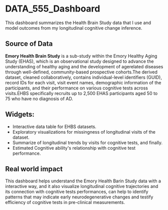 # DATA_555_Dashboard
This dashboard summarizes the Health Brain Study data that I use and model outcomes from my longitudinal cognitive change inference.

## Source of Data
**Emory Health Brain Study**
is a sub-study within the Emory Healthy Aging Study (EHAS), which is an observational study designed to advance the understanding of healthy aging and the development of agerelated diseases through well-defined, community-based prospective cohorts.The derived dataset, cleaned collaboratively, contains individual-level identifiers (GUID), record IDs for each visit, visit event names, demographic information of the participants, and their performance on various cognitive tests across visits.EHBS specifically recruits up to 2,500 EHAS participants aged 50 to 75 who have no diagnosis of AD.

## Widgets: 
- Interactive data table for EHBS datasets.
- Exploratory visualizations for missingness of longitudinal visits of the dataset.
- Summarize of  longitudinal trends by visits for cognitive tests, and finally.
- Estimated Cognitive ability's relationship with cognitive test performance.

## Real world impact
This dashboard helps understand the Emory Health Barin Study data with a interactive way, and it also visualize longitudinal cognitive trajectories and its connection with cognitive tests performances, can help to identify patterns that may indicate early neurodegenerative changes and testify efficiency of cognitive tests in pre-clinical measurements.
